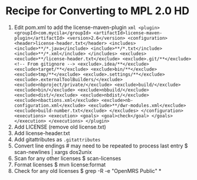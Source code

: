 # Recipe for Converting to MPL 2.0 HD

1. Edit pom.xml to add the license-maven-plugin
        ```xml
        <plugin>
        	<groupId>com.mycila</groupId>
        	<artifactId>license-maven-plugin</artifactId>
        	<version>2.6</version>
        	<configuration>
        		<header>license-header.txt</header>
        		<includes>
        			<include>**/*.java</include>
        			<include>**/*.txt</include>
        			<include>**/*.xml</include>
        		</includes>
        		<excludes>
        			<exclude>**/license-header.txt</exclude>
        			<exclude>.git/**</exclude>
        			<!-- From gitignore -->
        			<exclude>.idea/**</exclude>
        			<exclude>target/**</exclude>
        			<exclude>bin/**</exclude>
        			<exclude>tmp/**</exclude>
        			<exclude>.settings/**</exclude>
        			<exclude>.externalToolBuilders/</exclude>
        			<exclude>nbproject/private/</exclude>
        			<exclude>build/</exclude>
        			<exclude>bin/</exclude>
        			<exclude>nbbuild/</exclude>
        			<exclude>dist/</exclude>
        			<exclude>nbdist/</exclude>
        			<exclude>nbactions.xml</exclude>
        			<exclude>nb-configuration.xml</exclude>
        			<exclude>**/dwr-modules.xml</exclude>
                    <exclude>build-number.txt</exclude>
        		</excludes>
        	</configuration>
        	<executions>
        		<execution>
        			<goals>
        				<goal>check</goal>
        			</goals>
        		</execution>
        	</executions>
        </plugin>
        ```
2. Add LICENSE (remove old license.txt)
3. Add license-header.txt
4. Add gitattributes as `.gitattributes`
5. Convert line endings
        # may need to be repeated to process last entry
        $ scan-newlines | xargs dos2unix
6. Scan for any other licenses
        $ scan-licenses
7. Format licenses
        $ mvn license:format
8. Check for any old licenses
        $ grep -R -e "OpenMRS Public" *
